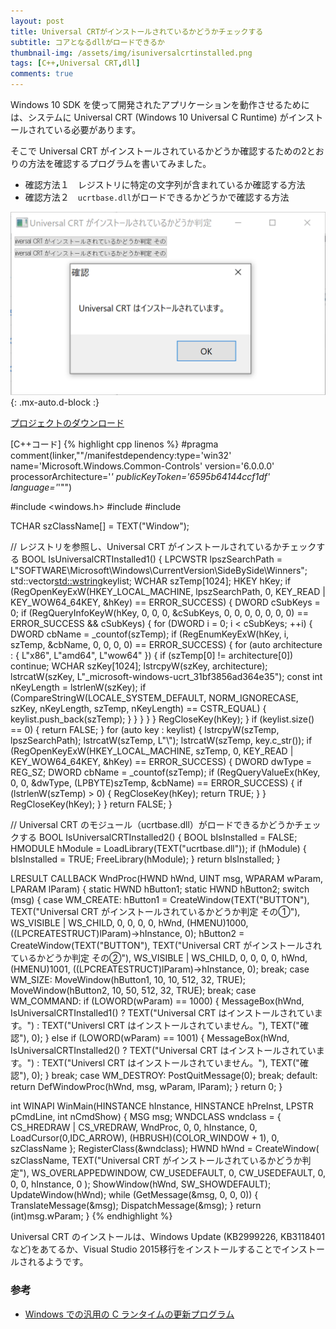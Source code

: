 ```yaml
---
layout: post
title: Universal CRTがインストールされているかどうかチェックする
subtitle: コアとなるdllがロードできるか
thumbnail-img: /assets/img/isuniversalcrtinstalled.png
tags: [C++,Universal CRT,dll]
comments: true
---
```


Windows 10 SDK を使って開発されたアプリケーションを動作させるためには、システムに Universal CRT (Windows 10 Universal C Runtime) がインストールされている必要があります。

そこで Universal CRT がインストールされているかどうか確認するための2とおりの方法を確認するプログラムを書いてみました。

- 確認方法１　レジストリに特定の文字列が含まれているか確認する方法
- 確認方法２　`ucrtbase.dll`がロードできるかどうかで確認する方法

![](/assets/img/isuniversalcrtinstalled.png){: .mx-auto.d-block :}

[プロジェクトのダウンロード](https://github.com/kenjinote/IsUniversalCRTInstalled/archive/master.zip)

[C++コード]
{% highlight cpp linenos %}
#pragma comment(linker,"\"/manifestdependency:type='win32' name='Microsoft.Windows.Common-Controls' version='6.0.0.0' processorArchitecture='*' publicKeyToken='6595b64144ccf1df' language='*'\"")

#include <windows.h>
#include <vector>
#include <string>

TCHAR szClassName[] = TEXT("Window");

// レジストリを参照し、Universal CRT がインストールされているかチェックする
BOOL IsUniversalCRTInstalled1()
{
  LPCWSTR lpszSearchPath = L"SOFTWARE\\Microsoft\\Windows\\CurrentVersion\\SideBySide\\Winners";
  std::vector<std::wstring>keylist;
  WCHAR szTemp[1024];
  HKEY hKey;
  if (RegOpenKeyExW(HKEY_LOCAL_MACHINE, lpszSearchPath, 0, KEY_READ | KEY_WOW64_64KEY, &hKey) == ERROR_SUCCESS)
  {
    DWORD cSubKeys = 0;
    if (RegQueryInfoKeyW(hKey, 0, 0, 0, &cSubKeys, 0, 0, 0, 0, 0, 0, 0) == ERROR_SUCCESS && cSubKeys)
    {
      for (DWORD i = 0; i < cSubKeys; ++i)
      {
        DWORD cbName = _countof(szTemp);
        if (RegEnumKeyExW(hKey, i, szTemp, &cbName, 0, 0, 0, 0) == ERROR_SUCCESS)
        {
          for (auto architecture : { L"x86", L"amd64", L"wow64" })
          {
            if (szTemp[0] != architecture[0]) continue;
            WCHAR szKey[1024];
            lstrcpyW(szKey, architecture);
            lstrcatW(szKey, L"_microsoft-windows-ucrt_31bf3856ad364e35");
            const int nKeyLength = lstrlenW(szKey);
            if (CompareStringW(LOCALE_SYSTEM_DEFAULT, NORM_IGNORECASE, szKey, nKeyLength, szTemp, nKeyLength) == CSTR_EQUAL)
            {
              keylist.push_back(szTemp);
            }
          }
        }
      }
    }
    RegCloseKey(hKey);
  }
  if (keylist.size() == 0)
  {
    return FALSE;
  }
  for (auto key : keylist)
  {
    lstrcpyW(szTemp, lpszSearchPath);
    lstrcatW(szTemp, L"\\");
    lstrcatW(szTemp, key.c_str());
    if (RegOpenKeyExW(HKEY_LOCAL_MACHINE, szTemp, 0, KEY_READ | KEY_WOW64_64KEY, &hKey) == ERROR_SUCCESS)
    {
      DWORD dwType = REG_SZ;
      DWORD cbName = _countof(szTemp);
      if (RegQueryValueEx(hKey, 0, 0, &dwType, (LPBYTE)szTemp, &cbName) == ERROR_SUCCESS)
      {
        if (lstrlenW(szTemp) > 0)
        {
          RegCloseKey(hKey);
          return TRUE;
        }
      }
      RegCloseKey(hKey);
    }
  }
  return FALSE;
}

// Universal CRT のモジュール（ucrtbase.dll）がロードできるかどうかチェックする
BOOL IsUniversalCRTInstalled2()
{
  BOOL bIsInstalled = FALSE;
  HMODULE hModule = LoadLibrary(TEXT("ucrtbase.dll"));
  if (hModule)
  {
    bIsInstalled = TRUE;
    FreeLibrary(hModule);
  }
  return bIsInstalled;
}

LRESULT CALLBACK WndProc(HWND hWnd, UINT msg, WPARAM wParam, LPARAM lParam)
{
  static HWND hButton1;
  static HWND hButton2;
  switch (msg)
  {
  case WM_CREATE:
    hButton1 = CreateWindow(TEXT("BUTTON"), TEXT("Universal CRT がインストールされているかどうか判定 その①"), WS_VISIBLE | WS_CHILD, 0, 0, 0, 0, hWnd, (HMENU)1000, ((LPCREATESTRUCT)lParam)->hInstance, 0);
    hButton2 = CreateWindow(TEXT("BUTTON"), TEXT("Universal CRT がインストールされているかどうか判定 その②"), WS_VISIBLE | WS_CHILD, 0, 0, 0, 0, hWnd, (HMENU)1001, ((LPCREATESTRUCT)lParam)->hInstance, 0);
    break;
  case WM_SIZE:
    MoveWindow(hButton1, 10, 10, 512, 32, TRUE);
    MoveWindow(hButton2, 10, 50, 512, 32, TRUE);
    break;
  case WM_COMMAND:
    if (LOWORD(wParam) == 1000)
    {
      MessageBox(hWnd, IsUniversalCRTInstalled1() ? TEXT("Universal CRT はインストールされています。") : TEXT("Universl CRT はインストールされていません。"), TEXT("確認"), 0);
    }
    else if (LOWORD(wParam) == 1001)
    {
      MessageBox(hWnd, IsUniversalCRTInstalled2() ? TEXT("Universal CRT はインストールされています。") : TEXT("Universl CRT はインストールされていません。"), TEXT("確認"), 0);
    }
    break;
  case WM_DESTROY:
    PostQuitMessage(0);
    break;
  default:
    return DefWindowProc(hWnd, msg, wParam, lParam);
  }
  return 0;
}

int WINAPI WinMain(HINSTANCE hInstance, HINSTANCE hPreInst, LPSTR pCmdLine, int nCmdShow)
{
  MSG msg;
  WNDCLASS wndclass = {
    CS_HREDRAW | CS_VREDRAW,
    WndProc,
    0,
    0,
    hInstance,
    0,
    LoadCursor(0,IDC_ARROW),
    (HBRUSH)(COLOR_WINDOW + 1),
    0,
    szClassName
  };
  RegisterClass(&wndclass);
  HWND hWnd = CreateWindow(
    szClassName,
    TEXT("Universal CRT がインストールされているかどうか判定"),
    WS_OVERLAPPEDWINDOW,
    CW_USEDEFAULT,
    0,
    CW_USEDEFAULT,
    0,
    0,
    0,
    hInstance,
    0
  );
  ShowWindow(hWnd, SW_SHOWDEFAULT);
  UpdateWindow(hWnd);
  while (GetMessage(&msg, 0, 0, 0))
  {
    TranslateMessage(&msg);
    DispatchMessage(&msg);
  }
  return (int)msg.wParam;
}
{% endhighlight %}

Universal CRT のインストールは、Windows Update (KB2999226, KB3118401など)をあてるか、Visual Studio 2015移行をインストールすることでインストールされるようです。

###   参考
- [Windows での汎用の C ランタイムの更新プログラム](https://support.microsoft.com/ja-jp/topic/windows-%E3%81%A7%E3%81%AE%E6%B1%8E%E7%94%A8%E3%81%AE-c-%E3%83%A9%E3%83%B3%E3%82%BF%E3%82%A4%E3%83%A0%E3%81%AE%E6%9B%B4%E6%96%B0%E3%83%97%E3%83%AD%E3%82%B0%E3%83%A9%E3%83%A0-c0514201-7fe6-95a3-b0a5-287930f3560c)
